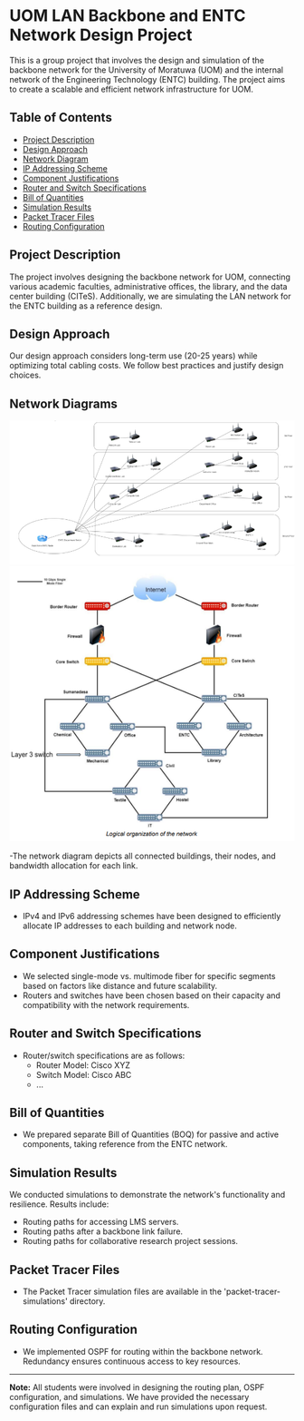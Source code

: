 # UOM LAN Backbone and ENTC Network Design Project
 
This is a group project that involves the design and simulation of the backbone network for the University of Moratuwa (UOM) and the internal network of the Engineering Technology (ENTC) building. The project aims to create a scalable and efficient network infrastructure for UOM.

## Table of Contents

- [Project Description](#project-description)
- [Design Approach](#design-approach)
- [Network Diagram](#network-diagram)
- [IP Addressing Scheme](#ip-addressing-scheme)
- [Component Justifications](#component-justifications)
- [Router and Switch Specifications](#router-and-switch-specifications)
- [Bill of Quantities](#bill-of-quantities)
- [Simulation Results](#simulation-results)
- [Packet Tracer Files](#packet-tracer-files)
- [Routing Configuration](#routing-configuration)

## Project Description

The project involves designing the backbone network for UOM, connecting various academic faculties, administrative offices, the library, and the data center building (CITeS). Additionally, we are simulating the LAN network for the ENTC building as a reference design.

## Design Approach

Our design approach considers long-term use (20-25 years) while optimizing total cabling costs. We follow best practices and justify design choices.

## Network Diagrams

![Network Diagram - ENTC bulding ](https://github.com/tharusha-pathirana/Design-of-Local-Area-Network/blob/e22cc1b41a5962e087dfedfa33f29a7a50e6716c/stage%202/Screenshot%202023-09-20%20012734.png)
![Network Diagram - Univercity of Moratuwa](https://github.com/tharusha-pathirana/Design-of-Local-Area-Network/blob/e22cc1b41a5962e087dfedfa33f29a7a50e6716c/stage%202/Screenshot%202023-09-20%20012814.png)

-The network diagram depicts all connected buildings, their nodes, and bandwidth allocation for each link.

## IP Addressing Scheme

- IPv4 and IPv6 addressing schemes have been designed to efficiently allocate IP addresses to each building and network node.

## Component Justifications

- We selected single-mode vs. multimode fiber for specific segments based on factors like distance and future scalability.
- Routers and switches have been chosen based on their capacity and compatibility with the network requirements.

## Router and Switch Specifications

- Router/switch specifications are as follows:
  - Router Model: Cisco XYZ
  - Switch Model: Cisco ABC
  - ...

## Bill of Quantities

- We prepared separate Bill of Quantities (BOQ) for passive and active components, taking reference from the ENTC network.

## Simulation Results

We conducted simulations to demonstrate the network's functionality and resilience. Results include:

- Routing paths for accessing LMS servers.
- Routing paths after a backbone link failure.
- Routing paths for collaborative research project sessions.

## Packet Tracer Files

- The Packet Tracer simulation files are available in the 'packet-tracer-simulations' directory.

## Routing Configuration

- We implemented OSPF for routing within the backbone network. Redundancy ensures continuous access to key resources.

---

**Note:** All students were involved in designing the routing plan, OSPF configuration, and simulations. We have provided the necessary configuration files and can explain and run simulations upon request.



